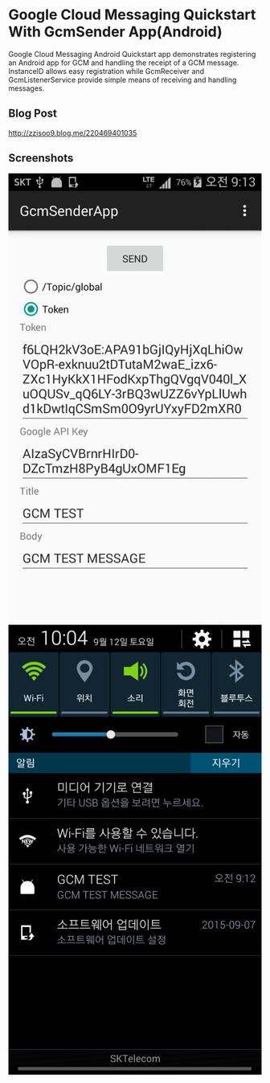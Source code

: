 Google Cloud Messaging Quickstart With GcmSender App(Android)
=================================

Google Cloud Messaging Android Quickstart app demonstrates registering
an Android app for GCM and handling the receipt of a GCM message.
InstanceID allows easy registration while GcmReceiver and
GcmListenerService provide simple means of receiving and handling
messages.

Blog Post
-----------
http://zzisoo9.blog.me/220469401035

Screenshots
-----------
![Screenshot](screencapture.png)
![Screenshot](notification.png)


